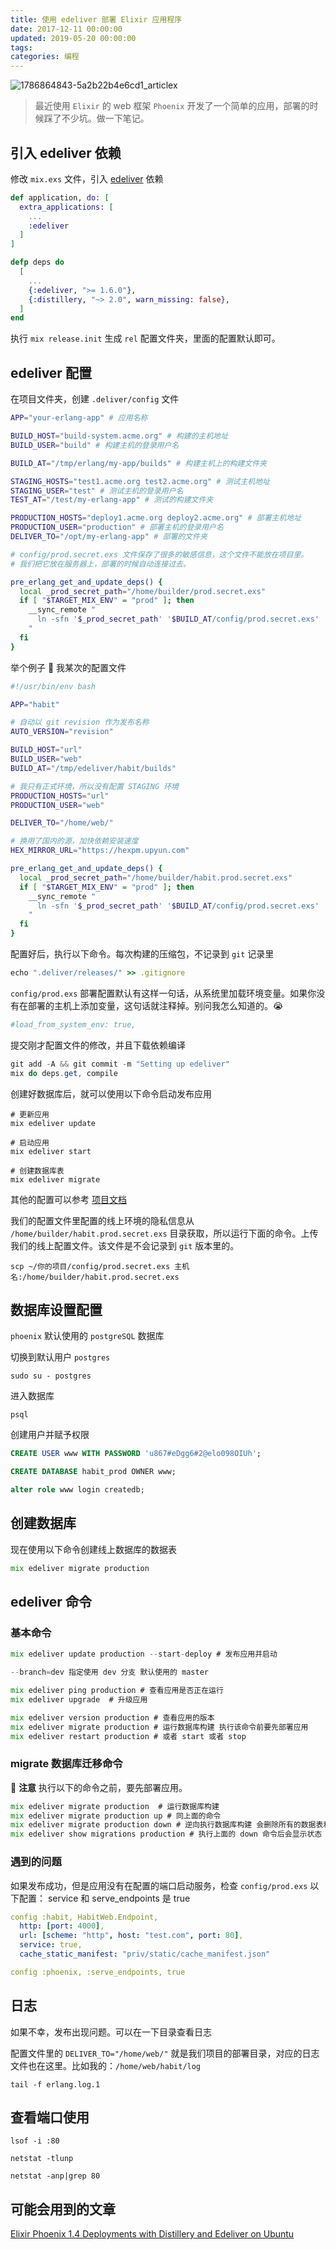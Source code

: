 ```yaml
---
title: 使用 edeliver 部署 Elixir 应用程序
date: 2017-12-11 00:00:00
updated: 2019-05-20 00:00:00
tags:
categories: 编程
---
```


![1786864843-5a2b22b4e6cd1_articlex](/media/1786864843-5a2b22b4e6cd1_articlex.png)


> 最近使用 `Elixir` 的 web 框架 `Phoenix` 开发了一个简单的应用，部署的时候踩了不少坑。做一下笔记。

## 引入 edeliver 依赖

修改 `mix.exs` 文件，引入 [edeliver](https://github.com/edeliver/edeliver) 依赖

```elixir
def application, do: [
  extra_applications: [
    ...
    :edeliver
  ]
]

defp deps do
  [
    ...
    {:edeliver, ">= 1.6.0"},
    {:distillery, "~> 2.0", warn_missing: false},
  ]
end
```

执行 `mix release.init` 生成 `rel` 配置文件夹，里面的配置默认即可。

## edeliver 配置

在项目文件夹，创建 `.deliver/config` 文件

```bash
APP="your-erlang-app" # 应用名称

BUILD_HOST="build-system.acme.org" # 构建的主机地址
BUILD_USER="build" # 构建主机的登录用户名

BUILD_AT="/tmp/erlang/my-app/builds" # 构建主机上的构建文件夹

STAGING_HOSTS="test1.acme.org test2.acme.org" # 测试主机地址
STAGING_USER="test" # 测试主机的登录用户名
TEST_AT="/test/my-erlang-app" # 测试的构建文件夹

PRODUCTION_HOSTS="deploy1.acme.org deploy2.acme.org" # 部署主机地址
PRODUCTION_USER="production" # 部署主机的登录用户名
DELIVER_TO="/opt/my-erlang-app" # 部署的文件夹

# config/prod.secret.exs 文件保存了很多的敏感信息，这个文件不能放在项目里。
# 我们把它放在服务器上，部署的时候自动连接过去。

pre_erlang_get_and_update_deps() {
  local _prod_secret_path="/home/builder/prod.secret.exs"
  if [ "$TARGET_MIX_ENV" = "prod" ]; then
    __sync_remote "
      ln -sfn '$_prod_secret_path' '$BUILD_AT/config/prod.secret.exs'
    "
  fi
}
```

举个例子 🌰 我某次的配置文件

```bash
#!/usr/bin/env bash

APP="habit"

# 自动以 git revision 作为发布名称
AUTO_VERSION="revision"

BUILD_HOST="url"
BUILD_USER="web"
BUILD_AT="/tmp/edeliver/habit/builds"

# 我只有正式环境，所以没有配置 STAGING 环境
PRODUCTION_HOSTS="url"
PRODUCTION_USER="web"

DELIVER_TO="/home/web/"

# 换用了国内的源，加快依赖安装速度
HEX_MIRROR_URL="https://hexpm.upyun.com" 

pre_erlang_get_and_update_deps() {
  local _prod_secret_path="/home/builder/habit.prod.secret.exs"
  if [ "$TARGET_MIX_ENV" = "prod" ]; then
    __sync_remote "
      ln -sfn '$_prod_secret_path' '$BUILD_AT/config/prod.secret.exs'
    "
  fi
}


```
配置好后，执行以下命令。每次构建的压缩包，不记录到 `git` 记录里

```ruby
echo ".deliver/releases/" >> .gitignore
```

`config/prod.exs` 部署配置默认有这样一句话，从系统里加载环境变量。如果你没有在部署的主机上添加变量，这句话就注释掉。别问我怎么知道的。😭

```yaml
#load_from_system_env: true,
```

提交刚才配置文件的修改，并且下载依赖编译

```cs
git add -A && git commit -m "Setting up edeliver"
mix do deps.get, compile
```

创建好数据库后，就可以使用以下命令启动发布应用

```shell
# 更新应用
mix edeliver update

# 启动应用
mix edeliver start

# 创建数据库表
mix edeliver migrate
```

其他的配置可以参考 [项目文档](https://github.com/edeliver/edeliver)

我们的配置文件里配置的线上环境的隐私信息从 `/home/builder/habit.prod.secret.exs` 目录获取，所以运行下面的命令。上传我们的线上配置文件。该文件是不会记录到 `git` 版本里的。

```
scp ~/你的项目/config/prod.secret.exs 主机名:/home/builder/habit.prod.secret.exs
```

## 数据库设置配置

`phoenix` 默认使用的 `postgreSQL` 数据库

切换到默认用户 `postgres`

```ebnf
sudo su - postgres 
```

进入数据库

```ebnf
psql
```
创建用户并赋予权限

```sql
CREATE USER www WITH PASSWORD 'u867#eDgg6#2@elo098OIUh';

CREATE DATABASE habit_prod OWNER www;

alter role www login createdb;
```

## 创建数据库

现在使用以下命令创建线上数据库的数据表

```glsl
mix edeliver migrate production
```
## edeliver 命令

### 基本命令

```glsl
mix edeliver update production --start-deploy # 发布应用并启动

--branch=dev 指定使用 dev 分支 默认使用的 master

mix edeliver ping production # 查看应用是否正在运行
mix edeliver upgrade  # 升级应用

mix edeliver version production # 查看应用的版本
mix edeliver migrate production # 运行数据库构建 执行该命令前要先部署应用
mix edeliver restart production # 或者 start 或者 stop
```
### migrate 数据库迁移命令

🔔 **注意**  执行以下的命令之前，要先部署应用。

```glsl
mix edeliver migrate production  # 运行数据库构建
mix edeliver migrate production up # 同上面的命令
mix edeliver migrate production down # 逆向执行数据库构建 会删除所有的数据表和数据
mix edeliver show migrations production # 执行上面的 down 命令后会显示状态
```

### 遇到的问题

如果发布成功，但是应用没有在配置的端口启动服务，检查 `config/prod.exs` 以下配置： service 和 serve_endpoints 是 true

```yml
config :habit, HabitWeb.Endpoint,
  http: [port: 4000],
  url: [scheme: "http", host: "test.com", port: 80],
  service: true,
  cache_static_manifest: "priv/static/cache_manifest.json"

config :phoenix, :serve_endpoints, true
```

## 日志

如果不幸，发布出现问题。可以在一下目录查看日志

配置文件里的 `DELIVER_TO="/home/web/"` 就是我们项目的部署目录，对应的日志文件也在这里。比如我的：`/home/web/habit/log`

```
tail -f erlang.log.1
```

## 查看端口使用

```shell
lsof -i :80
```

```shell
netstat -tlunp
```

```shell
netstat -anp|grep 80
```

## 可能会用到的文章

[Elixir Phoenix 1.4 Deployments with Distillery and Edeliver on Ubuntu](https://devato.com/automate-elixir-phoenix-1-4-deployment-with-distillery-and-edeliver-on-ubuntu/)

